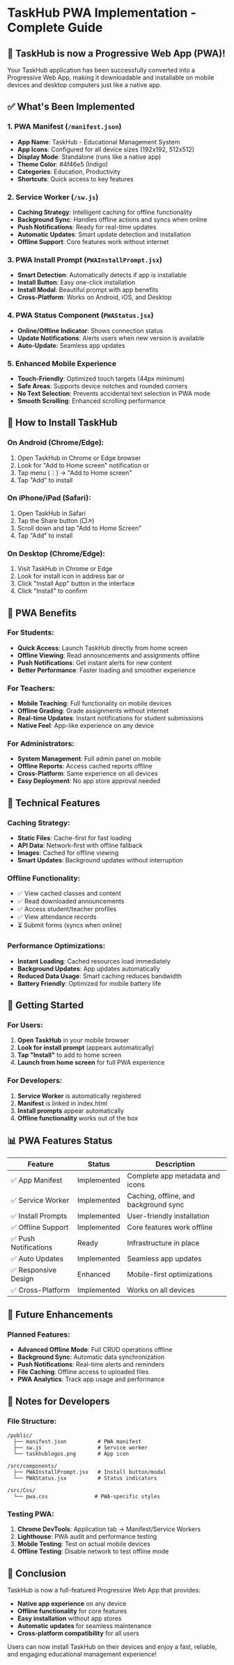 # TaskHub PWA Implementation - Complete Guide

## 🎉 TaskHub is now a Progressive Web App (PWA)!

Your TaskHub application has been successfully converted into a Progressive Web App, making it downloadable and installable on mobile devices and desktop computers just like a native app.

## ✅ What's Been Implemented

### 1. PWA Manifest (`/manifest.json`)
- **App Name**: TaskHub - Educational Management System
- **App Icons**: Configured for all device sizes (192x192, 512x512)
- **Display Mode**: Standalone (runs like a native app)
- **Theme Color**: #4f46e5 (Indigo)
- **Categories**: Education, Productivity
- **Shortcuts**: Quick access to key features

### 2. Service Worker (`/sw.js`)
- **Caching Strategy**: Intelligent caching for offline functionality
- **Background Sync**: Handles offline actions and syncs when online
- **Push Notifications**: Ready for real-time updates
- **Automatic Updates**: Smart update detection and installation
- **Offline Support**: Core features work without internet

### 3. PWA Install Prompt (`PWAInstallPrompt.jsx`)
- **Smart Detection**: Automatically detects if app is installable
- **Install Button**: Easy one-click installation
- **Install Modal**: Beautiful prompt with app benefits
- **Cross-Platform**: Works on Android, iOS, and Desktop

### 4. PWA Status Component (`PWAStatus.jsx`)
- **Online/Offline Indicator**: Shows connection status
- **Update Notifications**: Alerts users when new version is available
- **Auto-Update**: Seamless app updates

### 5. Enhanced Mobile Experience
- **Touch-Friendly**: Optimized touch targets (44px minimum)
- **Safe Areas**: Supports device notches and rounded corners
- **No Text Selection**: Prevents accidental text selection in PWA mode
- **Smooth Scrolling**: Enhanced scrolling performance

## 📱 How to Install TaskHub

### On Android (Chrome/Edge):
1. Open TaskHub in Chrome or Edge browser
2. Look for "Add to Home screen" notification or
3. Tap menu (⋮) → "Add to Home screen"
4. Tap "Add" to install

### On iPhone/iPad (Safari):
1. Open TaskHub in Safari
2. Tap the Share button (□↗)
3. Scroll down and tap "Add to Home Screen"
4. Tap "Add" to install

### On Desktop (Chrome/Edge):
1. Visit TaskHub in Chrome or Edge
2. Look for install icon in address bar or
3. Click "Install App" button in the interface
4. Click "Install" to confirm

## 🌟 PWA Benefits

### For Students:
- **Quick Access**: Launch TaskHub directly from home screen
- **Offline Viewing**: Read announcements and assignments offline
- **Push Notifications**: Get instant alerts for new content
- **Better Performance**: Faster loading and smoother experience

### For Teachers:
- **Mobile Teaching**: Full functionality on mobile devices
- **Offline Grading**: Grade assignments without internet
- **Real-time Updates**: Instant notifications for student submissions
- **Native Feel**: App-like experience on any device

### For Administrators:
- **System Management**: Full admin panel on mobile
- **Offline Reports**: Access cached reports offline
- **Cross-Platform**: Same experience on all devices
- **Easy Deployment**: No app store approval needed

## 🔧 Technical Features

### Caching Strategy:
- **Static Files**: Cache-first for fast loading
- **API Data**: Network-first with offline fallback
- **Images**: Cached for offline viewing
- **Smart Updates**: Background updates without interruption

### Offline Functionality:
- ✅ View cached classes and content
- ✅ Read downloaded announcements
- ✅ Access student/teacher profiles
- ✅ View attendance records
- ⏳ Submit forms (syncs when online)

### Performance Optimizations:
- **Instant Loading**: Cached resources load immediately
- **Background Updates**: App updates automatically
- **Reduced Data Usage**: Smart caching reduces bandwidth
- **Battery Friendly**: Optimized for mobile battery life

## 🚀 Getting Started

### For Users:
1. **Open TaskHub** in your mobile browser
2. **Look for install prompt** (appears automatically)
3. **Tap "Install"** to add to home screen
4. **Launch from home screen** for full PWA experience

### For Developers:
1. **Service Worker** is automatically registered
2. **Manifest** is linked in index.html
3. **Install prompts** appear automatically
4. **Offline functionality** works out of the box

## 📊 PWA Features Status

| Feature | Status | Description |
|---------|--------|-------------|
| ✅ App Manifest | Implemented | Complete app metadata and icons |
| ✅ Service Worker | Implemented | Caching, offline, and background sync |
| ✅ Install Prompts | Implemented | User-friendly installation |
| ✅ Offline Support | Implemented | Core features work offline |
| ✅ Push Notifications | Ready | Infrastructure in place |
| ✅ Auto Updates | Implemented | Seamless app updates |
| ✅ Responsive Design | Enhanced | Mobile-first optimizations |
| ✅ Cross-Platform | Implemented | Works on all devices |

## 🔮 Future Enhancements

### Planned Features:
- **Advanced Offline Mode**: Full CRUD operations offline
- **Background Sync**: Automatic data synchronization
- **Push Notifications**: Real-time alerts and reminders
- **File Caching**: Offline access to uploaded files
- **PWA Analytics**: Track app usage and performance

## 📝 Notes for Developers

### File Structure:
```
/public/
  ├── manifest.json          # PWA manifest
  ├── sw.js                  # Service worker
  └── taskhublogos.png       # App icon

/src/components/
  ├── PWAInstallPrompt.jsx   # Install button/modal
  └── PWAStatus.jsx          # Status indicators

/src/Css/
  └── pwa.css               # PWA-specific styles
```

### Testing PWA:
1. **Chrome DevTools**: Application tab → Manifest/Service Workers
2. **Lighthouse**: PWA audit and performance testing
3. **Mobile Testing**: Test on actual mobile devices
4. **Offline Testing**: Disable network to test offline mode

## 🎯 Conclusion

TaskHub is now a full-featured Progressive Web App that provides:
- **Native app experience** on any device
- **Offline functionality** for core features
- **Easy installation** without app stores
- **Automatic updates** for seamless maintenance
- **Cross-platform compatibility** for all users

Users can now install TaskHub on their devices and enjoy a fast, reliable, and engaging educational management experience!